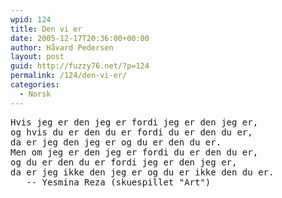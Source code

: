 ```yaml
---
wpid: 124
title: Den vi er
date: 2005-12-17T20:36:00+00:00
author: Håvard Pedersen
layout: post
guid: http://fuzzy76.net/?p=124
permalink: /124/den-vi-er/
categories:
  - Norsk
---
```

<pre>Hvis jeg er den jeg er fordi jeg er den jeg er,
og hvis du er den du er fordi du er den du er,
da er jeg den jeg er og du er den du er.
Men om jeg er den jeg er fordi du er den du er,
og du er den du er fordi jeg er den jeg er,
da er jeg ikke den jeg er og du er ikke den du er.
   -- Yesmina Reza (skuespillet "Art")</pre>
